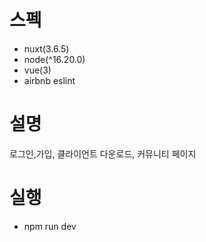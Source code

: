 # 스펙
- nuxt(3.6.5)
- node(^16.20.0)
- vue(3)
- airbnb eslint


# 설명
로그인,가입, 클라이언트 다운로드, 커뮤니티 페이지

# 실행
- npm run dev
